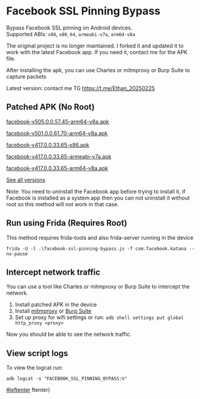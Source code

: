 # Facebook SSL Pinning Bypass

Bypass Facebook SSL pinning on Android devices.  
Supported ABIs: `x86`, `x86_64`, `armeabi-v7a`, `arm64-v8a`  

The original project is no longer maintained. I forked it and updated it to work with the latest Facebook app. If you need it,  contact me for the APK file.

After installing the apk, you can use Charles or mitmproxy or Burp Suite to capture packets 

Latest version: contact me TG <a href="https://t.me/Ethan_20250225">https://t.me/Ethan_20250225</a>



## Patched APK (No Root)
[facebook-v505.0.0.57.45-arm64-v8a.apk](https://github.com/dyglcc/Facebook-SSL-Pinning-Bypass/releases/download/v505.0.0.57.45/facebook_v505.0.0.57.45-arm64-v8.apk)

[facebook-v501.0.0.61.70-arm64-v8a.apk](https://github.com/dyglcc/Facebook-SSL-Pinning-Bypass/releases/download/v501.0.0.61.70/facebook-v501.0.0.61.70-arm64-v8a.apk)

[facebook-v417.0.0.33.65-x86.apk](https://github.com/Eltion/Facebook-SSL-Pinning-Bypass/releases/download/v417.0.0.33.65/facebook-v417.0.0.33.65-x86.apk)

[facebook-v417.0.0.33.65-armeabi-v7a.apk](https://github.com/Eltion/Facebook-SSL-Pinning-Bypass/releases/download/v417.0.0.33.65/facebook-v417.0.0.33.65-armeabi-v7a.apk)

[facebook-v417.0.0.33.65-arm64-v8a.apk](https://github.com/Eltion/Facebook-SSL-Pinning-Bypass/releases/download/v417.0.0.33.65/facebook-v417.0.0.33.65-arm64-v8a.apk)

[See all versions](https://github.com/Eltion/Facebook-SSL-Pinning-Bypass/releases/)

Note: You need to uninstall the Facebook app before trying to install it, if Facebook is installed as a system app then you can not uninstall it without root so this method will not work in that case.

## Run using Frida (Requires Root)

This method requires frida-tools and also frida-server running in the device
```
frida -U -l .\facebook-ssl-pinning-bypass.js -f com.facebook.katana --no-pause
```

## Intercept network traffic

You can use a tool like Charles or mitmproxy or Burp Suite to intercept the network.

1. Install patched APK in the device
2. Install [mitmproxy](https://mitmproxy.org/) or [Burp Suite](https://portswigger.net/burp)
3. Set up proxy for wifi settings or run: `adb shell settings put global http_proxy <proxy>`

Now you should be able to see the network traffic.

## View script logs
To view the logcat run:
```
adb logcat -s "FACEBOOK_SSL_PINNING_BYPASS:V"
```

[#leftenter](#leftenter)
ftenter)
